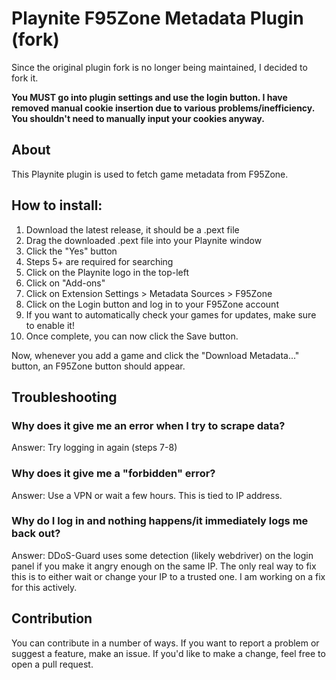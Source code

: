 # Playnite F95Zone Metadata Plugin (fork)

Since the original plugin fork is no longer being maintained, I decided to fork it.

**You MUST go into plugin settings and use the login button. I have removed manual cookie insertion due to various problems/inefficiency. You shouldn't need to manually input your cookies anyway.**

## About
This Playnite plugin is used to fetch game metadata from F95Zone.

## How to install:
1. Download the latest release, it should be a .pext file
2. Drag the downloaded .pext file into your Playnite window
3. Click the "Yes" button
4. Steps 5+ are required for searching
5. Click on the Playnite logo in the top-left
6. Click on "Add-ons"
7. Click on Extension Settings > Metadata Sources > F95Zone
8. Click on the Login button and log in to your F95Zone account 
9. If you want to automatically check your games for updates, make sure to enable it!
10. Once complete, you can now click the Save button.

Now, whenever you add a game and click the "Download Metadata..." button, an F95Zone button should appear.

## Troubleshooting
### Why does it give me an error when I try to scrape data?
Answer: Try logging in again (steps 7-8)

### Why does it give me a "forbidden" error?
Answer: Use a VPN or wait a few hours. This is tied to IP address.

### Why do I log in and nothing happens/it immediately logs me back out?
Answer: DDoS-Guard uses some detection (likely webdriver) on the login panel if you make it angry enough on the same IP. The only real way to fix this is to either wait or change your IP to a trusted one. I am working on a fix for this actively. 

## Contribution
You can contribute in a number of ways. If you want to report a problem or suggest a feature, make an issue.
If you'd like to make a change, feel free to open a pull request.
